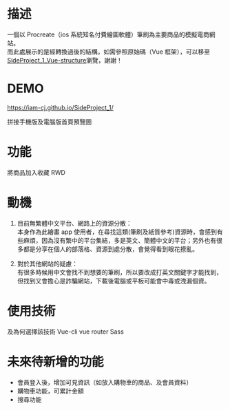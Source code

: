 # 描述

一個以 Procreate（ios 系統知名付費繪圖軟體）筆刷為主要商品的模擬電商網站。</br>
而此處展示的是經轉換過後的結構，如需參照原始碼（Vue 框架），可以移至 [SideProject_1_Vue-structure](https://github.com/iam-CJ/SideProject_1_Vue-structure)瀏覽，謝謝！

# DEMO

https://iam-cj.github.io/SideProject_1/

拼接手機版及電腦版首頁預覽圖

# 功能

將商品加入收藏
RWD

# 動機

1. 目前無繁體中文平台、網路上的資源分散：</br>
   本身作為此繪畫 app 使用者，在尋找這類(筆刷及紙質參考)資源時，會感到有些麻煩，因為沒有繁中的平台集結，多是英文、簡體中文的平台；另外也有很多都是分享在個人的部落格、資源到處分散，會覺得看到眼花撩亂。

2. 對於其他網站的疑慮：</br>
   有很多時候用中文會找不到想要的筆刷，所以要改成打英文關鍵字才能找到，但找到又會擔心是詐騙網站，下載後電腦或平板可能會中毒或洩漏個資。

# 使用技術

及為何選擇該技術
Vue-cli vue router
Sass

# 未來待新增的功能

- 會員登入後，增加可見資訊（如放入購物車的商品、及會員資料）</br>
- 購物車功能，可累計金額</br>
- 搜尋功能</br>
